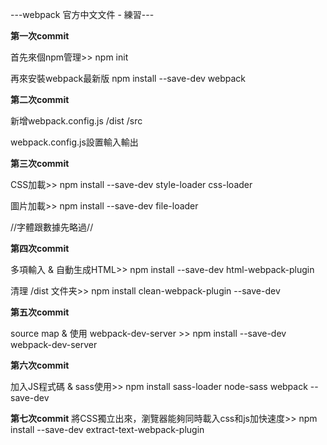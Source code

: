 ---webpack 官方中文文件 - 練習---

**第一次commit**

首先來個npm管理>>
npm init

再來安裝webpack最新版
npm install --save-dev webpack

**第二次commit**

新增webpack.config.js /dist /src

webpack.config.js設置輸入輸出

**第三次commit**

CSS加載>>
npm install --save-dev style-loader css-loader

圖片加載>>
npm install --save-dev file-loader

//字體跟數據先略過//

**第四次commit**

多項輸入 & 自動生成HTML>>
npm install --save-dev html-webpack-plugin

清理 /dist 文件夹>>
npm install clean-webpack-plugin --save-dev

**第五次commit**

source map & 使用 webpack-dev-server >>
npm install --save-dev webpack-dev-server

**第六次commit**

加入JS程式碼 & sass使用>>
npm install sass-loader node-sass webpack --save-dev

**第七次commit**
將CSS獨立出來，瀏覽器能夠同時載入css和js加快速度>>
npm install --save-dev extract-text-webpack-plugin